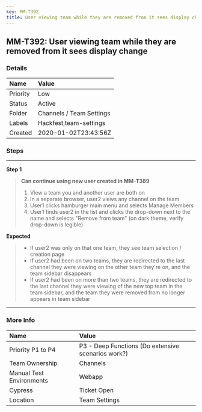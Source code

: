 ```yaml
---
key: MM-T392
title: User viewing team while they are removed from it sees display change
---
```


## MM-T392: User viewing team while they are removed from it sees display change

### Details

| Name     | Value                    |
| :------- | :----------------------- |
| Priority | Low                      |
| Status   | Active                   |
| Folder   | Channels / Team Settings |
| Labels   | Hackfest,team-settings   |
| Created  | 2020-01-02T23:43:56Z     |

### Steps

<hr/>

**Step 1**

> <article><strong>Can continue using new user created in MM-T389</strong><br><ol><li>View a team you and another user are both on</li><li>In a separate browser, user2 views any channel on the team</li><li>User1 clicks hamburger main menu and selects Manage Members</li><li>User1 finds user2 in the list and clicks the drop-down next to the name and selects "Remove from team" (on dark theme, verify drop-down is legible)</li></ol></article>

**Expected**

> <article><ul><li>If user2 was only on that one team, they see team selection / creation page</li><li>If user2 had been on two teams, they are redirected to the last channel they were viewing on the other team they're on, and the team sidebar disappears</li><li>If user2 had been on more than two teams, they are redirected to the last channel they were viewing of the new top team in the team sidebar, and the team they were removed from no longer appears in team sidebar</li></ul></article>

<hr/>

### More Info

| Name                     | Value                                              |
| :----------------------- | :------------------------------------------------- |
| Priority P1 to P4        | P3 - Deep Functions (Do extensive scenarios work?) |
| Team Ownership           | Channels                                           |
| Manual Test Environments | Webapp                                             |
| Cypress                  | Ticket Open                                        |
| Location                 | Team Settings                                      |
